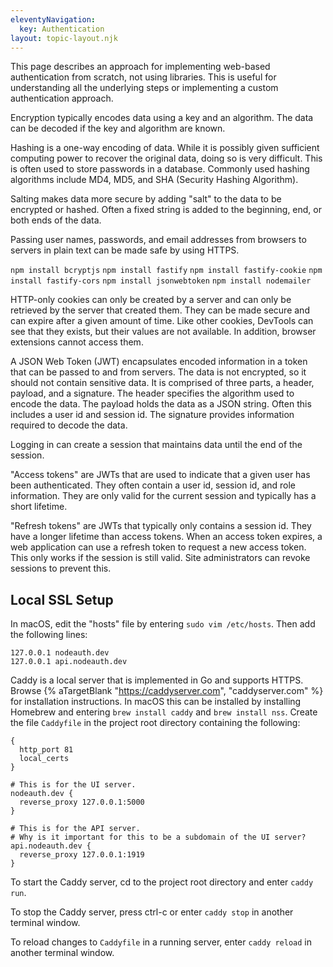 ```yaml
---
eleventyNavigation:
  key: Authentication
layout: topic-layout.njk
---
```


This page describes an approach for implementing
web-based authentication from scratch, not using libraries.
This is useful for understanding all the underlying steps
or implementing a custom authentication approach.

Encryption typically encodes data using a key and an algorithm.
The data can be decoded if the key and algorithm are known.

Hashing is a one-way encoding of data.
While it is possibly given sufficient computing power
to recover the original data, doing so is very difficult.
This is often used to store passwords in a database.
Commonly used hashing algorithms include MD4, MD5,
and SHA (Security Hashing Algorithm).

Salting makes data more secure by adding "salt"
to the data to be encrypted or hashed.
Often a fixed string is added to the
beginning, end, or both ends of the data.

Passing user names, passwords, and email addresses
from browsers to servers in plain text
can be made safe by using HTTPS.

`npm install bcryptjs`
`npm install fastify`
`npm install fastify-cookie`
`npm install fastify-cors`
`npm install jsonwebtoken`
`npm install nodemailer`

HTTP-only cookies can only be created by a server
and can only be retrieved by the server that created them.
They can be made secure and can expire after a given amount of time.
Like other cookies, DevTools can see that they exists,
but their values are not available.
In addition, browser extensions cannot access them.

A JSON Web Token (JWT) encapsulates encoded information in a token
that can be passed to and from servers.
The data is not encrypted, so it should not contain sensitive data.
It is comprised of three parts, a header, payload, and a signature.
The header specifies the algorithm used to encode the data.
The payload holds the data as a JSON string.
Often this includes a user id and session id.
The signature provides information required to decode the data.

Logging in can create a session that
maintains data until the end of the session.

"Access tokens" are JWTs that are used to
indicate that a given user has been authenticated.
They often contain a user id, session id, and role information.
They are only valid for the current session and
typically has a short lifetime.

"Refresh tokens" are JWTs that typically only contains a session id.
They have a longer lifetime than access tokens.
When an access token expires,
a web application can use a refresh token
to request a new access token.
This only works if the session is still valid.
Site administrators can revoke sessions to prevent this.

## Local SSL Setup

In macOS, edit the "hosts" file by entering `sudo vim /etc/hosts`.
Then add the following lines:

```text
127.0.0.1 nodeauth.dev
127.0.0.1 api.nodeauth.dev
```

Caddy is a local server that is implemented in Go and supports HTTPS.
Browse {% aTargetBlank "https://caddyserver.com", "caddyserver.com" %}
for installation instructions.
In macOS this can be installed by installing Homebrew
and entering `brew install caddy` and `brew install nss`.
Create the file `Caddyfile` in the project root directory
containing the following:

```text
{
  http_port 81
  local_certs
}

# This is for the UI server.
nodeauth.dev {
  reverse_proxy 127.0.0.1:5000
}

# This is for the API server.
# Why is it important for this to be a subdomain of the UI server?
api.nodeauth.dev {
  reverse_proxy 127.0.0.1:1919
}
```

To start the Caddy server, cd to the project root directory
and enter `caddy run`.

To stop the Caddy server, press ctrl-c or
enter `caddy stop` in another terminal window.

To reload changes to `Caddyfile` in a running server,
enter `caddy reload` in another terminal window.
